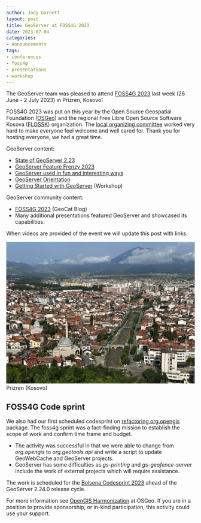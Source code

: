 ```yaml
---
author: Jody Garnett
layout: post
title: GeoServer at FOSS4G 2023
date: 2023-07-04
categories:
- Announcements
tags:
- conferences
- foss4g
- presentations
- workshop
---
```


The GeoServer team was pleased to attend [FOSS4G 2023](https://2023.foss4g.org/) last week (26 June - 2 July 2023) in Prizren, Kosovo!

FOSS4G 2023 was put on this year by the Open Source Geospatial Foundation ([OSGeo](https://www.osgeo.org/)) and the regional Free Libre Open Source Software Kosova ([FLOSSK](https://flossk.org)) organization. The [local organizing committee](https://2023.foss4g.org/about/team/) worked very hard to make everyone feel welcome and well cared for. Thank you for hosting everyone, we had a great time.

GeoServer content:

* [State of GeoServer 2.23](https://docs.google.com/presentation/d/1nRKIILXWGLMGXZ6thfJgPR9kZ6Wh8Hp1dwZdQGw2YRc/edit?usp=share_link)
* [GeoServer Feature Frenzy 2023](https://docs.google.com/presentation/d/1vE8eCrOyewoH54g8CjuoiO3pxVLToEpuvpoZWmy0wTg/edit?usp=share_link)
* [GeoServer used in fun and interesting ways](https://docs.google.com/presentation/d/1PP2qk7eH8TzAf1tvEWH7Geattd0YFh7ZEDx1_tlrRWY/edit?usp=share_link)
* [GeoServer Orientation](https://docs.google.com/presentation/d/1sh9C4dIkDRnk3quCD1PRYoiJhjI9dqnAdOScJCgQWU8/edit?usp=share_link)
* [Getting Started with GeoServer](https://docs.google.com/presentation/d/1FL6uMsepPWrrCMWjelIrlIp7bnlxB2q294-TN4lgI34/edit?usp=share_link) (Workshop)

GeoServer community content:

* [FOSS4G 2023](https://www.geocat.net/foss4g-2023/) (GeoCat Blog)
* Many additional presentations featured GeoServer and showcased its capabilities.

When videos are provided of the event we will update this post with links.

![](/img/posts/foss4g/prizren.jpeg) <br/>
Prizren (Kosovo)

## FOSS4G Code sprint

We also had our first scheduled codesprint on [refactoring org.opengis](https://www.osgeo.org/opengis-harmonization/) package. The foss4g sprint was a fact-finding mission to establish the scope of work and confirm time frame and budget. 

* The activity was successful in that we were able to change from *org.opengis* to *org.geotools.api* and write a script to update GeoWebCache and GeoServer projects.
* GeoServer has some difficulties as *gs-printing* and *gs-geofence-server* include the work of external projects which will require assistance.

The work is scheduled for the [Bolsena Codesprint 2023](https://www.osgeo.org/events/bolsena-code-sprint-2023/) ahead of the GeoServer 2.24.0 release cycle.

For more information see [OpenGIS Harmonization](https://www.osgeo.org/opengis-harmonization/) at OSGeo. If you are in a position to provide sponsorship, or in-kind participation, this activity could use your support.